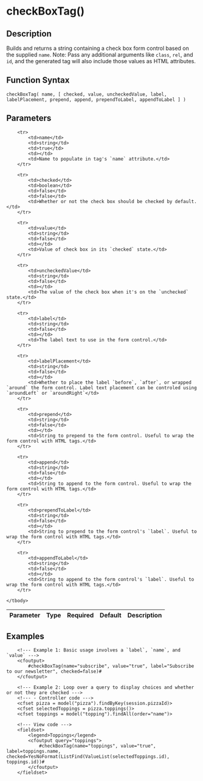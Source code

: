 # checkBoxTag()

## Description
Builds and returns a string containing a check box form control based on the supplied `name`. Note: Pass any additional arguments like `class`, `rel`, and `id`, and the generated tag will also include those values as HTML attributes.

## Function Syntax
	checkBoxTag( name, [ checked, value, uncheckedValue, label, labelPlacement, prepend, append, prependToLabel, appendToLabel ] )


## Parameters
<table>
	<thead>
		<tr>
			<th>Parameter</th>
			<th>Type</th>
			<th>Required</th>
			<th>Default</th>
			<th>Description</th>
		</tr>
	</thead>
	<tbody>
		
		<tr>
			<td>name</td>
			<td>string</td>
			<td>true</td>
			<td></td>
			<td>Name to populate in tag's `name` attribute.</td>
		</tr>
		
		<tr>
			<td>checked</td>
			<td>boolean</td>
			<td>false</td>
			<td>false</td>
			<td>Whether or not the check box should be checked by default.</td>
		</tr>
		
		<tr>
			<td>value</td>
			<td>string</td>
			<td>false</td>
			<td></td>
			<td>Value of check box in its `checked` state.</td>
		</tr>
		
		<tr>
			<td>uncheckedValue</td>
			<td>string</td>
			<td>false</td>
			<td></td>
			<td>The value of the check box when it's on the `unchecked` state.</td>
		</tr>
		
		<tr>
			<td>label</td>
			<td>string</td>
			<td>false</td>
			<td></td>
			<td>The label text to use in the form control.</td>
		</tr>
		
		<tr>
			<td>labelPlacement</td>
			<td>string</td>
			<td>false</td>
			<td></td>
			<td>Whether to place the label `before`, `after`, or wrapped `around` the form control. Label text placement can be controled using `aroundLeft` or `aroundRight`</td>
		</tr>
		
		<tr>
			<td>prepend</td>
			<td>string</td>
			<td>false</td>
			<td></td>
			<td>String to prepend to the form control. Useful to wrap the form control with HTML tags.</td>
		</tr>
		
		<tr>
			<td>append</td>
			<td>string</td>
			<td>false</td>
			<td></td>
			<td>String to append to the form control. Useful to wrap the form control with HTML tags.</td>
		</tr>
		
		<tr>
			<td>prependToLabel</td>
			<td>string</td>
			<td>false</td>
			<td></td>
			<td>String to prepend to the form control's `label`. Useful to wrap the form control with HTML tags.</td>
		</tr>
		
		<tr>
			<td>appendToLabel</td>
			<td>string</td>
			<td>false</td>
			<td></td>
			<td>String to append to the form control's `label`. Useful to wrap the form control with HTML tags.</td>
		</tr>
		
	</tbody>
</table>


## Examples
	
		<!--- Example 1: Basic usage involves a `label`, `name`, and `value` --->
		<cfoutput>
		    #checkBoxTag(name="subscribe", value="true", label="Subscribe to our newsletter", checked=false)#
		</cfoutput>
		
		<!--- Example 2: Loop over a query to display choices and whether or not they are checked --->
		<!--- - Controller code --->
		<cfset pizza = model("pizza").findByKey(session.pizzaId)>
		<cfset selectedToppings = pizza.toppings()>
		<cfset toppings = model("topping").findAll(order="name")>
		
		<!--- View code --->
		<fieldset>
			<legend>Toppings</legend>
			<cfoutput query="toppings">
				#checkBoxTag(name="toppings", value="true", label=toppings.name, checked=YesNoFormat(ListFind(ValueList(selectedToppings.id), toppings.id))#
			</cfoutput>
		</fieldset>
